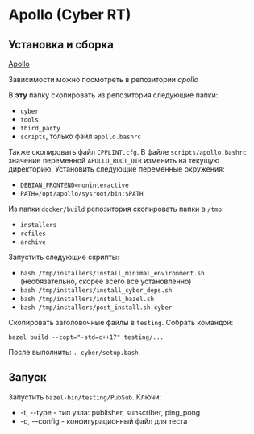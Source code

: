 # Apollo (Cyber RT)

## Установка и сборка

[Apollo](https://github.com/ApolloAuto/apollo)

Зависимости можно посмотреть в репозитории _apollo_

В **эту** папку скопировать из репозитория следующие папки:
* ```cyber```
* ```tools```
* ```third_party```
* ```scripts```, только файл ```apollo.bashrc```

Также скопировать файл ```CPPLINT.cfg```. В файле ```scripts/apollo.bashrc``` 
значение переменной ```APOLLO_ROOT_DIR``` изменить на текущую директорию. 
Установить следующие переменные окружения:

* ```DEBIAN_FRONTEND=noninteractive```
* ```PATH=/opt/apollo/sysroot/bin:$PATH```

Из папки ```docker/build``` репозитория скопировать папки в ```/tmp```:
* ```installers```
* ```rcfiles```
* ```archive```

Запустить следующие скрипты:
* ```bash /tmp/installers/install_minimal_environment.sh``` (необязательно, скорее всего всё установленно)
* ```bash /tmp/installers/install_cyber_deps.sh```
* ```bash /tmp/installers/install_bazel.sh```
* ```bash /tmp/installers/post_install.sh cyber``` 

Скопировать заголовочные файлы в ```testing```.
Собрать командой:

```
bazel build --copt="-std=c++17" testing/...
```

После выполнить: ```. cyber/setup.bash```

## Запуск

Запустить ```bazel-bin/testing/PubSub```. Ключи:
* -t, --type - тип узла: publisher, sunscriber, ping_pong
* -c, --config - конфигурационный файл для теста

